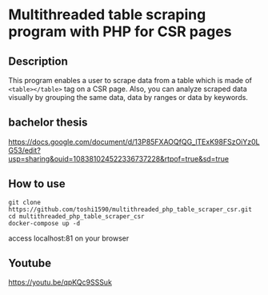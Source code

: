 # Multithreaded table scraping program with PHP for CSR pages

## Description
This program enables a user to scrape data from a table which is made of `<table></table>` tag on a CSR page. Also, you can analyze scraped data visually by grouping the same data, data by ranges or data by keywords.

## bachelor thesis 
https://docs.google.com/document/d/13P85FXAOQfQG_lTExK98FSzOiYz0LG53/edit?usp=sharing&ouid=108381024522336737228&rtpof=true&sd=true

## How to use
```
git clone https://github.com/toshi1590/multithreaded_php_table_scraper_csr.git
cd multithreaded_php_table_scraper_csr
docker-compose up -d
```
access localhost:81 on your browser

## Youtube
https://youtu.be/qpKQc9SSSuk
